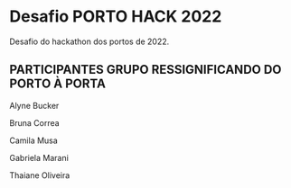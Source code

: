 # Desafio PORTO HACK 2022

Desafio do hackathon dos portos de 2022.

## PARTICIPANTES GRUPO RESSIGNIFICANDO DO PORTO À PORTA

Alyne Bucker

Bruna Correa

Camila Musa

Gabriela Marani

Thaiane Oliveira
